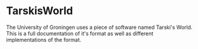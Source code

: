 # TarskisWorld
The University of Groningen uses a piece of software named Tarski's World. This is a full documentation of it's format as well as different implementations of the format. 
